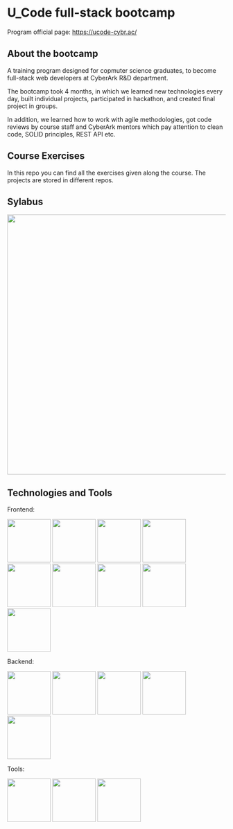 # U_Code full-stack bootcamp

Program official page: https://ucode-cybr.ac/

## About the bootcamp
A training program designed for copmuter science graduates, to become full-stack web developers at CyberArk R&D department. 

The bootcamp took 4 months, in which we learned new technologies every day, built individual projects, participated in hackathon, and created final project in groups. 

In addition, we learned how to work with agile methodologies, got code reviews by course staff and CyberArk mentors which pay attention to clean code, SOLID principles, REST API etc.

## Course Exercises
In this repo you can find all the exercises given along the course. The projects are stored in different repos.


## Sylabus

<p float="left">
    <img src="images/Sylabus.png" width="600" />
</p>

## Technologies and Tools
Frontend:

<img src="images/Technologies/html.png" width="100" />
<img src="images/Technologies/css.png" width="100" />
<img src="images/Technologies/js.png" width="100" />

<img src="images/Technologies/jquery.png" width="100" />
<img src="images/Technologies/handlebars.png" width="100" />

<img src="images/Technologies/jest.png" width="100" />
<img src="images/Technologies/typescript.png" width="100" />

<img src="images/Technologies/react.png" width="100" />
<img src="images/Technologies/redux.png" width="100" />

Backend:

<img src="images/Technologies/python.png" width="100" />
<img src="images/Technologies/fast.png" width="100" />

<img src="images/Technologies/pytest.png" width="100" />

<img src="images/Technologies/sql.png" width="100" />
<img src="images/Technologies/mysql.png" width="100" />

Tools:

<img src="images/Technologies/git.png" width="100" />

<img src="images/Technologies/postman.png" width="100" />

<img src="images/Technologies/vsc.png" width="100" />